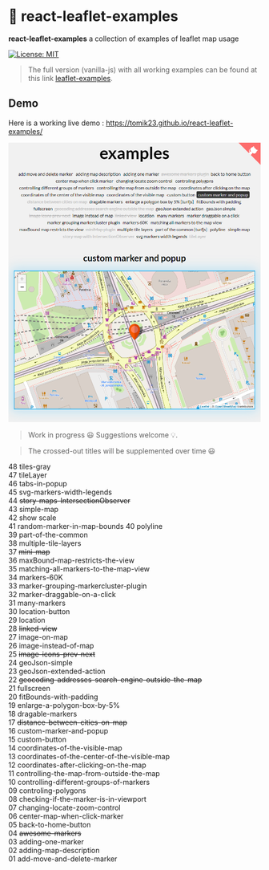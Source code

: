 # :maple_leaf: react-leaflet-examples

**react-leaflet-examples** a collection of examples of leaflet map usage

[![License: MIT](https://img.shields.io/badge/License-MIT-blue.svg)](https://opensource.org/licenses/MIT)

> The full version (vanilla-js) with all working examples can be found at this link [leaflet-examples](https://github.com/tomik23/leaflet-examples).

## Demo

Here is a working live demo : https://tomik23.github.io/react-leaflet-examples/

<img src="./src/data/leaflet.png">

> Work in progress :smiley: Suggestions welcome :bulb:.

> The crossed-out titles will be supplemented over time :smiley:

48 tiles-gray  
47 tileLayer  
46 tabs-in-popup  
45 svg-markers-width-legends  
44 ~~story-maps-IntersectionObserver~~  
43 simple-map  
42 show scale  
41 random-marker-in-map-bounds
40 polyline  
39 part-of-the-common  
38 multiple-tile-layers  
37 ~~mini-map~~  
36 maxBound-map-restricts-the-view  
35 matching-all-markers-to-the-map-view  
34 markers-60K  
33 marker-grouping-markercluster-plugin  
32 marker-draggable-on-a-click  
31 many-markers  
30 location-button  
29 location  
28 ~~linked-view~~  
27 image-on-map  
26 image-instead-of-map  
25 ~~image-icons-prev-next~~  
24 geoJson-simple  
23 geoJson-extended-action  
22 ~~geocoding-addresses-search-engine-outside-the-map~~  
21 fullscreen  
20 fitBounds-with-padding  
19 enlarge-a-polygon-box-by-5%  
18 dragable-markers  
17 ~~distance-between-cities-on-map~~  
16 custom-marker-and-popup  
15 custom-button  
14 coordinates-of-the-visible-map  
13 coordinates-of-the-center-of-the-visible-map  
12 coordinates-after-clicking-on-the-map  
11 controlling-the-map-from-outside-the-map  
10 controlling-different-groups-of-markers  
09 controling-polygons  
08 checking-if-the-marker-is-in-viewport  
07 changing-locate-zoom-control  
06 center-map-when-click-marker  
05 back-to-home-button  
04 ~~awesome-markers~~  
03 adding-one-marker  
02 adding-map-description  
01 add-move-and-delete-marker
